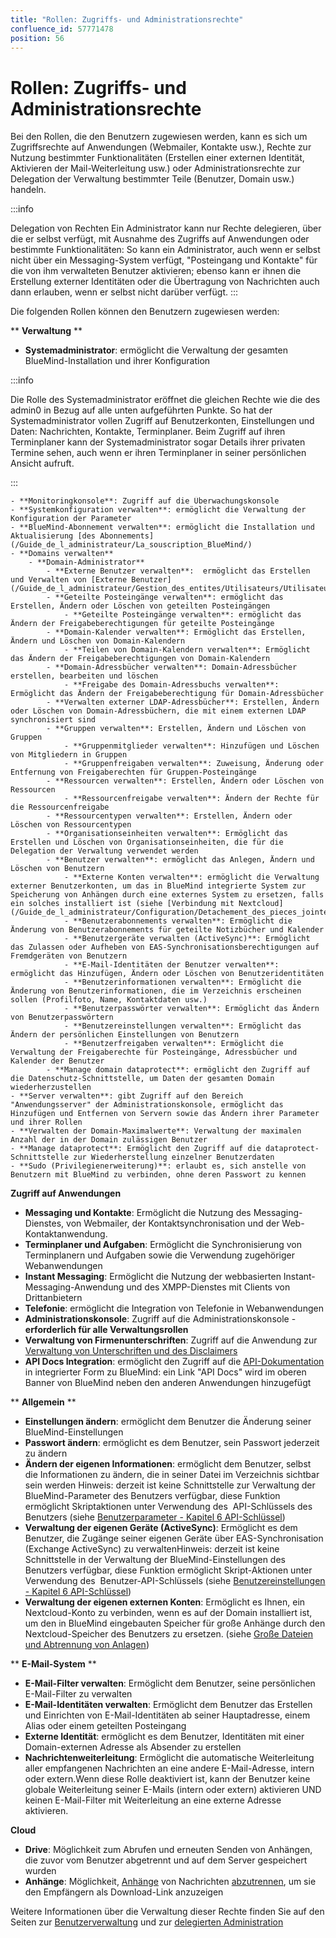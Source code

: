 ```yaml
---
title: "Rollen: Zugriffs- und Administrationsrechte"
confluence_id: 57771478
position: 56
---
```

# Rollen: Zugriffs- und Administrationsrechte


Bei den Rollen, die den Benutzern zugewiesen werden, kann es sich um Zugriffsrechte auf Anwendungen (Webmailer, Kontakte usw.), Rechte zur Nutzung bestimmter Funktionalitäten (Erstellen einer externen Identität, Aktivieren der Mail-Weiterleitung usw.) oder Administrationsrechte zur Delegation der Verwaltung bestimmter Teile (Benutzer, Domain usw.) handeln.


:::info

Delegation von Rechten
Ein Administrator kann nur Rechte delegieren, über die er selbst verfügt, mit Ausnahme des Zugriffs auf Anwendungen oder bestimmte Funktionalitäten: So kann ein Administrator, auch wenn er selbst nicht über ein Messaging-System verfügt, "Posteingang und Kontakte" für die von ihm verwalteten Benutzer aktivieren; ebenso kann er ihnen die Erstellung externer Identitäten oder die Übertragung von Nachrichten auch dann erlauben, wenn er selbst nicht darüber verfügt.
:::

Die folgenden Rollen können den Benutzern zugewiesen werden:

** **Verwaltung** **

- **Systemadministrator**: ermöglicht die Verwaltung der gesamten BlueMind-Installation und ihrer Konfiguration


:::info

Die Rolle des Systemadministrator eröffnet die gleichen Rechte wie die des admin0 in Bezug auf alle unten aufgeführten Punkte.
So hat der Systemadministrator vollen Zugriff auf Benutzerkonten, Einstellungen und Daten: Nachrichten, Kontakte, Terminplaner. Beim Zugriff auf ihren Terminplaner kann der Systemadministrator sogar Details ihrer privaten Termine sehen, auch wenn er ihren Terminplaner in seiner persönlichen Ansicht aufruft.

:::

    - **Monitoringkonsole**: Zugriff auf die Überwachungskonsole
    - **Systemkonfiguration verwalten**: ermöglicht die Verwaltung der Konfiguration der Parameter
    - **BlueMind-Abonnement verwalten**: ermöglicht die Installation und Aktualisierung [des Abonnements](/Guide_de_l_administrateur/La_souscription_BlueMind/)
    - **Domains verwalten**
        - **Domain-Administrator**
            - **Externe Benutzer verwalten**:  ermöglicht das Erstellen und Verwalten von [Externe Benutzer](/Guide_de_l_administrateur/Gestion_des_entites/Utilisateurs/Utilisateurs_externes/) 
            - **Geteilte Posteingänge verwalten**: ermöglicht das Erstellen, Ändern oder Löschen von geteilten Posteingängen
                - **Geteilte Posteingänge verwalten**: ermöglicht das Ändern der Freigabeberechtigungen für geteilte Posteingänge
            - **Domain-Kalender verwalten**: Ermöglicht das Erstellen, Ändern und Löschen von Domain-Kalendern
                - **Teilen von Domain-Kalendern verwalten**: Ermöglicht das Ändern der Freigabeberechtigungen von Domain-Kalendern
            - **Domain-Adressbücher verwalten**: Domain-Adressbücher erstellen, bearbeiten und löschen
                - **Freigabe des Domain-Adressbuchs verwalten**: Ermöglicht das Ändern der Freigabeberechtigung für Domain-Adressbücher
            - **Verwalten externer LDAP-Adressbücher**: Erstellen, Ändern oder Löschen von Domain-Adressbüchern, die mit einem externen LDAP synchronisiert sind
            - **Gruppen verwalten**: Erstellen, Ändern und Löschen von Gruppen
                - **Gruppenmitglieder verwalten**: Hinzufügen und Löschen von Mitgliedern in Gruppen
                - **Gruppenfreigaben verwalten**: Zuweisung, Änderung oder Entfernung von Freigaberechten für Gruppen-Posteingänge
            - **Ressourcen verwalten**: Erstellen, Ändern oder Löschen von Ressourcen
                - **Ressourcenfreigabe verwalten**: Ändern der Rechte für die Ressourcenfreigabe
            - **Ressourcentypen verwalten**: Erstellen, Ändern oder Löschen von Ressourcentypen
            - **Organisationseinheiten verwalten**: Ermöglicht das Erstellen und Löschen von Organisationseinheiten, die für die Delegation der Verwaltung verwendet werden
            - **Benutzer verwalten**: ermöglicht das Anlegen, Ändern und Löschen von Benutzern
                - **Externe Konten verwalten**: ermöglicht die Verwaltung externer Benutzerkonten, um das in BlueMind integrierte System zur Speicherung von Anhängen durch eine externes System zu ersetzen, falls ein solches installiert ist (siehe [Verbindung mit Nextcloud](/Guide_de_l_administrateur/Configuration/Detachement_des_pieces_jointes/Connecter_avec_Nextcloud/))
                - **Benutzerabonnements verwalten**: Ermöglicht die Änderung von Benutzerabonnements für geteilte Notizbücher und Kalender
                - **Benutzergeräte verwalten (ActiveSync)**: Ermöglicht das Zulassen oder Aufheben von EAS-Synchronisationsberechtigungen auf Fremdgeräten von Benutzern
                - **E-Mail-Identitäten der Benutzer verwalten**: ermöglicht das Hinzufügen, Ändern oder Löschen von Benutzeridentitäten
                - **Benutzerinformationen verwalten**: Ermöglicht die Änderung von Benutzerinformationen, die im Verzeichnis erscheinen sollen (Profilfoto, Name, Kontaktdaten usw.)
                - **Benutzerpasswörter verwalten**: Ermöglicht das Ändern von Benutzerpasswörtern
                - **Benutzereinstellungen verwalten**: Ermöglicht das Ändern der persönlichen Einstellungen von Benutzern
                - **Benutzerfreigaben verwalten**: Ermöglicht die Verwaltung der Freigaberechte für Posteingänge, Adressbücher und Kalender der Benutzer
            - **Manage domain dataprotect**: ermöglicht den Zugriff auf die Datenschutz-Schnittstelle, um Daten der gesamten Domain wiederherzustellen
    - **Server verwalten**: gibt Zugriff auf den Bereich "Anwendungsserver" der Administrationskonsole, ermöglicht das Hinzufügen und Entfernen von Servern sowie das Ändern ihrer Parameter und ihrer Rollen
    - **Verwalten der Domain-Maximalwerte**: Verwaltung der maximalen Anzahl der in der Domain zulässigen Benutzer
    - **Manage dataprotect**: Ermöglicht den Zugriff auf die dataprotect-Schnittstelle zur Wiederherstellung einzelner Benutzerdaten
    - **Sudo (Privilegienerweiterung)**: erlaubt es, sich anstelle von Benutzern mit BlueMind zu verbinden, ohne deren Passwort zu kennen


****Zugriff auf Anwendungen****

- **Messaging und Kontakte**: Ermöglicht die Nutzung des Messaging-Dienstes, von Webmailer, der Kontaktsynchronisation und der Web-Kontaktanwendung.
- **Terminplaner und Aufgaben**: Ermöglicht die Synchronisierung von Terminplanern und Aufgaben sowie die Verwendung zugehöriger Webanwendungen
- **Instant Messaging**: Ermöglicht die Nutzung der webbasierten Instant-Messaging-Anwendung und des XMPP-Dienstes mit Clients von Drittanbietern
- **Telefonie**: ermöglicht die Integration von Telefonie in Webanwendungen
- **Administrationskonsole**: Zugriff auf die Administrationskonsole - **erforderlich für alle Verwaltungsrollen**
- **Verwaltung von Firmenunterschriften**: Zugriff auf die Anwendung zur [Verwaltung von Unterschriften und des Disclaimers](/Guide_de_l_administrateur/Configuration/Signatures_d_entreprise/)
- **API Docs Integration**: ermöglicht den Zugriff auf die [API-Dokumentation](https://forge.bluemind.net/staging/doc/latest/web-resources/) in integrierter Form zu BlueMind: ein Link "API Docs" wird im oberen Banner von BlueMind neben den anderen Anwendungen hinzugefügt


** **Allgemein** **

- **Einstellungen ändern**: ermöglicht dem Benutzer die Änderung seiner BlueMind-Einstellungen
- **Passwort ändern**: ermöglicht es dem Benutzer, sein Passwort jederzeit zu ändern
- **Ändern der eigenen Informationen**: ermöglicht dem Benutzer, selbst die Informationen zu ändern, die in seiner Datei im Verzeichnis sichtbar sein werden Hinweis: derzeit ist keine Schnittstelle zur Verwaltung der BlueMind-Parameter des Benutzers verfügbar, diese Funktion ermöglicht Skriptaktionen unter Verwendung des  API-Schlüssels des Benutzers (siehe [Benutzerparameter - Kapitel 6 API-Schlüssel](/Guide_de_l_utilisateur/Paramètres_utilisateur/))
- **Verwaltung der eigenen Geräte (ActiveSync)**: Ermöglicht es dem Benutzer, die Zugänge seiner eigenen Geräte über EAS-Synchronisation (Exchange ActiveSync) zu verwaltenHinweis: derzeit ist keine Schnittstelle in der Verwaltung der BlueMind-Einstellungen des Benutzers verfügbar, diese Funktion ermöglicht Skript-Aktionen unter Verwendung des  Benutzer-API-Schlüssels (siehe [Benutzereinstellungen - Kapitel 6 API-Schlüssel](/Guide_de_l_utilisateur/Paramètres_utilisateur/))
- **Verwaltung der eigenen externen Konten**: Ermöglicht es Ihnen, ein Nextcloud-Konto zu verbinden, wenn es auf der Domain installiert ist, um den in BlueMind eingebauten Speicher für große Anhänge durch den Nextcloud-Speicher des Benutzers zu ersetzen. (siehe [Große Dateien und Abtrennung von Anlagen](/Guide_de_l_utilisateur/La_messagerie/Fichiers_volumineux_et_détachement_des_pièces_jointes/))


** **E-Mail-System** **

- **E-Mail-Filter verwalten**: Ermöglicht dem Benutzer, seine persönlichen E-Mail-Filter zu verwalten
- **E-Mail-Identitäten verwalten**: Ermöglicht dem Benutzer das Erstellen und Einrichten von E-Mail-Identitäten ab seiner Hauptadresse, einem Alias oder einem geteilten Posteingang
- **Externe Identität**: ermöglicht es dem Benutzer, Identitäten mit einer  Domain-externen Adresse als Absender zu erstellen
- **Nachrichtenweiterleitung**: Ermöglicht die automatische Weiterleitung aller empfangenen Nachrichten an eine andere E-Mail-Adresse, intern oder extern.Wenn diese Rolle deaktiviert ist, kann der Benutzer keine globale Weiterleitung seiner E-Mails (intern oder extern) aktivieren UND keinen E-Mail-Filter mit Weiterleitung an eine externe Adresse aktivieren.


**Cloud**

- **Drive**: Möglichkeit zum Abrufen und erneuten Senden von Anhängen, die zuvor vom Benutzer abgetrennt und auf dem Server gespeichert wurden
- **Anhänge**: Möglichkeit, [Anhänge](https://forge.bluemind.net/confluence/display/DA/.Fichiers+volumineux+et+detachement+des+pieces+jointes+vBM-3.5) von Nachrichten [abzutrennen](https://forge.bluemind.net/confluence/display/DA/.Fichiers+volumineux+et+detachement+des+pieces+jointes+vBM-3.5), um sie den Empfängern als Download-Link anzuzeigen


Weitere Informationen über die Verwaltung dieser Rechte finden Sie auf den Seiten zur [Benutzerverwaltung](/Guide_de_l_administrateur/Gestion_des_entites/Utilisateurs/) und zur [delegierten Administration](/Guide_de_l_administrateur/Gestion_des_entites/Utilisateurs/L_administration_déléguée/)

